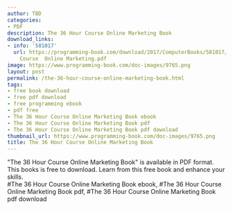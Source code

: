 ```yaml
---
author: TBD
categories:
- PDF
description: The 36 Hour Course Online Marketing Book
download_links:
- info: '581017'
  url: https://programming-book.com/download/2017/ComputerBooks/581017/The 36 Hour
    Course  Online Marketing.pdf
image: https://www.programming-book.com/doc-images/9765.png
layout: post
permalink: /the-36-hour-course-online-marketing-book.html
tags:
- free book download
- free pdf download
- free programming ebook
- pdf free
- The 36 Hour Course Online Marketing Book ebook
- The 36 Hour Course Online Marketing Book pdf
- The 36 Hour Course Online Marketing Book pdf download
thumbnail_url: https://www.programming-book.com/doc-images/9765.png
title: The 36 Hour Course Online Marketing Book
---
```


 
<div class="item-desc text-justify">
  "The 36 Hour Course Online Marketing Book" is available in PDF format. This books is free to download. Learn from this free book and enhance your skills.
  <br>
  #The 36 Hour Course Online Marketing Book ebook, #The 36 Hour Course Online Marketing Book pdf, #The 36 Hour Course Online Marketing Book pdf download
</div>